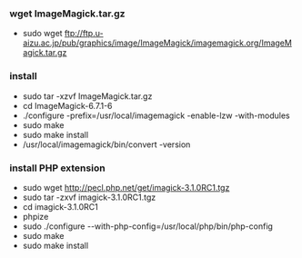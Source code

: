 

### wget ImageMagick.tar.gz
  * sudo wget ftp://ftp.u-aizu.ac.jp/pub/graphics/image/ImageMagick/imagemagick.org/ImageMagick.tar.gz

### install
  * sudo tar -xzvf ImageMagick.tar.gz
  * cd ImageMagick-6.7.1-6
  * ./configure -prefix=/usr/local/imagemagick -enable-lzw -with-modules
  * sudo make
  * sudo make install
  * /usr/local/imagemagick/bin/convert -version
  
  
### install PHP extension
  * sudo wget http://pecl.php.net/get/imagick-3.1.0RC1.tgz
  * sudo tar -zxvf imagick-3.1.0RC1.tgz
  * cd imagick-3.1.0RC1
  * phpize
  * sudo ./configure --with-php-config=/usr/local/php/bin/php-config
  * sudo make
  * sudo make install
  
